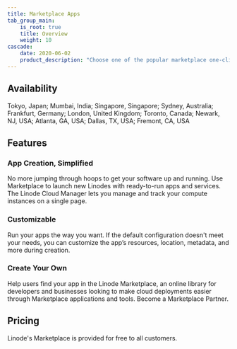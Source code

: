 ```yaml
---
title: Marketplace Apps
tab_group_main:
    is_root: true
    title: Overview
    weight: 10
cascade:
    date: 2020-06-02
    product_description: "Choose one of the popular marketplace one-click apps, select configuration options, and click deploy. It’s that simple. Whether you’re setting up a new development environment or a Minecraft server for the kids, you can have your app up and running with a few clicks."
---
```


## Availability

Tokyo, Japan; Mumbai, India; Singapore, Singapore; Sydney, Australia; Frankfurt, Germany; London, United Kingdom; Toronto, Canada; Newark, NJ, USA; Atlanta, GA, USA; Dallas, TX, USA; Fremont, CA, USA

## Features

### App Creation, Simplified
No more jumping through hoops to get your software up and running. Use Marketplace to launch new Linodes with ready-to-run apps and services. The Linode Cloud Manager lets you manage and track your compute instances on a single page.

### Customizable
Run your apps the way you want. If the default configuration doesn't meet your needs, you can customize the app’s resources, location, metadata, and more during creation.

### Create Your Own
Help users find your app in the Linode Marketplace, an online library for developers and businesses looking to make cloud deployments easier through Marketplace applications and tools. Become a Marketplace Partner.

## Pricing

 Linode's Marketplace is provided for free to all customers.

